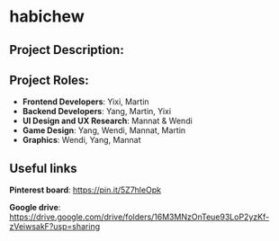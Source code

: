 # habichew
## Project Description: 

## Project Roles:
- **Frontend Developers**: Yixi, Martin
- **Backend Developers**: Yang, Martin, Yixi
- **UI Design and UX Research**: Mannat & Wendi
- **Game Design**: Yang, Wendi, Mannat, Martin
- **Graphics**: Wendi, Yang, Mannat

## Useful links
**Pinterest board**: https://pin.it/5Z7hleOpk

**Google drive**: https://drive.google.com/drive/folders/16M3MNzOnTeue93LoP2yzKf-zVeiwsakF?usp=sharing
